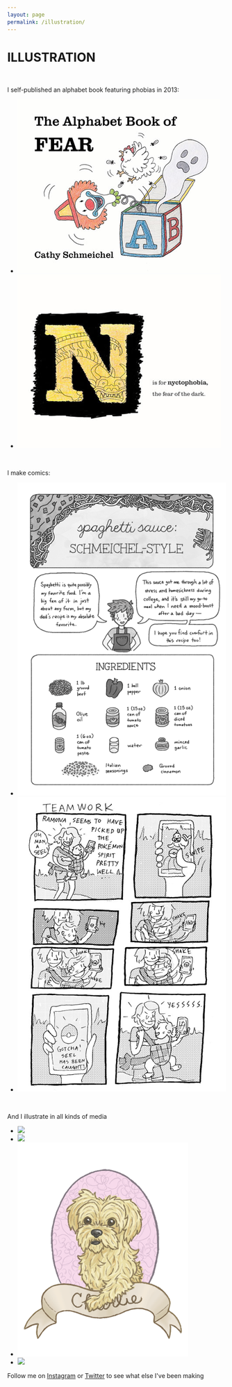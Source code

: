 ```yaml
---
layout: page
permalink: /illustration/
---
```


<h1 class="page-heading">ILLUSTRATION</h1>

<br>
<p>I self-published an alphabet book featuring phobias in 2013:</p>

<ul class="pic">
	<li class="exp"><img src="/img/abc-cover.jpg" /></li>
	<li class="exp"><img src="/img/abc-n.jpg" /></li>
</ul>

<br>
<p>I make comics:</p>

<ul class="pic">
	<li class="exp"><img src="/img/sp1.png" /></li>
	<li class="exp"><img src="/img/pokemom.png" /></li>
</ul>

<br>
<p>And I illustrate in all kinds of media</p>

<ul class="pic">
	<li class="exp"><img src="http://68.media.tumblr.com/4cc785754ffa28ba47c813a8a13e7517/tumblr_nlhsx8YAYz1qemft7o1_500.png" /></li>
	<li class="exp"><img src="https://scontent-ord5-2.xx.fbcdn.net/v/t39.30808-6/279772586_10224255583288760_5953758915037258528_n.jpg?_nc_cat=102&ccb=1-7&_nc_sid=174925&_nc_ohc=T2cRus4BihQAX8pBHj8&_nc_ht=scontent-ord5-2.xx&oh=00_AfB6JnooD1N4utiA-x9XviMVzdMariNoe_FgDVQcIKAMWA&oe=648D6F85" /></li>
	<li class="exp"><img src="/img/charles.png" /></li>
	<li class="exp"><img src="https://68.media.tumblr.com/a1fb628f48f9b509935b0de1e0b3b9d7/tumblr_nwfv9lTBU31qemft7o1_500.gif" /></li>
	
</ul>

<p>Follow me on <a href="https://instagram.com/cattheless">Instagram</a> or <a href="https://twitter.com/cattheless">Twitter</a> to see what else I've been making</p>
